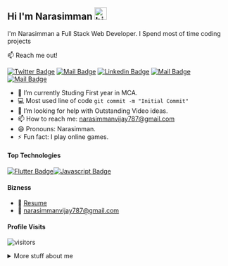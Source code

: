 ## Hi I'm Narasimman <img src="https://user-images.githubusercontent.com/1303154/88677602-1635ba80-d120-11ea-84d8-d263ba5fc3c0.gif" width="28px" alt="hi">

I'm Narasimman a Full Stack Web Developer. I Spend most of time coding projects 

:mailbox: Reach me out!

[![Twitter Badge](https://img.shields.io/badge/-@narasimman-1ca0f1?style=flat&labelColor=1ca0f1&logo=twitter&logoColor=white&link=https://twitter.com/Narasimman_23)](https://twitter.com/Narasimman_23)  [![Mail Badge](https://img.shields.io/badge/-Mr.Sfoundation-e74c3c?style=flat&labelColor=e74c3c&logo=wordpress&logoColor=white)](https://narasimman@23.wordpress.com/blog/) [![Linkedin Badge](https://img.shields.io/badge/narasimman-0e76a8?style=flat&labelColor=0e76a8&logo=linkedin&logoColor=white)](https://www.linkedin.com/in/babyluv-overload/) [![Mail Badge](https://img.shields.io/badge/-@narasimman-e84393?style=flat&labelColor=e84393&logo=instagram&logoColor=white)](https://instagram.com/narasimman_s_) [![Mail Badge](https://img.shields.io/badge/-narasimman-c0392b?style=flat&labelColor=c0392b&logo=gmail&logoColor=white)](mailto:narasimmanvijay787@gmail.com)

<!-- TODO: Add last video link -->

- 🔭 I’m currently Studing First year in MCA.
- :computer: Most used line of code `git commit -m "Initial Commit"`
- 🤔 I’m looking for help with Outstanding Video ideas.
- 📫 How to reach me: narasimmanvijay787@gmail.com
- 😄 Pronouns: Narasimman.
- ⚡ Fun fact: I play online games.

#### Top Technologies

<!-- TODO: Make technologies links takes you to repositories -->

 [![Flutter Badge](https://img.shields.io/badge/-Flutter-007acc?style=for-the-badge&labelColor=black&logo=flutter&logoColor=007acc)](#)[![Javascript Badge](https://img.shields.io/badge/-Javascript-F0DB4F?style=for-the-badge&labelColor=black&logo=javascript&logoColor=F0DB4F)](#)

#### Bizness
- :paperclip: [Resume](https://drive.google.com/file/d/1E8o0-bw1zjBAE1tSSe9qrhOvp40ZcWGc/view?usp=sharing)
- :email: narasimmanvijay787@gmail.com


#### Profile Visits 

![visitors](https://visitor-badge.glitch.me/badge?page_id=mrsfoundations.mrsfoundations)

<details>
<summary>
  More stuff about me
</summary>

<br >

I love sharing knowledge and Writing Blog About What I Know.

#### Mr.S Foundation?

Mr.S Foundation Is my Dream Project.Through that I want to gave a Free Couching to youngster's and train them to Become a Full Stack Developer.

#### Coding Stats

<!--START_SECTION:waka-->

<!--END_SECTION:waka-->

#### Github Stats

![Narasimman's github stats](https://github-readme-stats.vercel.app/api?username=mrsfoundations&count_private=true&theme=merko&=stars)

</details>

